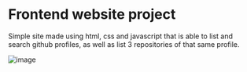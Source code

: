 # Frontend website project

Simple site made using html, css and javascript that is able to list and search github profiles, as well as list 3 repositories of that same profile.

![image](https://github.com/Andreixzc/frontEnd-blog-website/assets/90361670/bb0dfef8-1792-486f-a8c6-71b5f4abd0c0)


